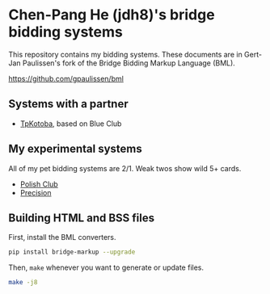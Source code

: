 Chen-Pang He (jdh8)'s bridge bidding systems
============================================
This repository contains my bidding systems.  These documents are in Gert-Jan
Paulissen's fork of the Bridge Bidding Markup Language (BML).

https://github.com/gpaulissen/bml

Systems with a partner
----------------------
- [TpKotoba](https://jdh8.github.io/bridge-systems/TpKotoba.htm), based on Blue Club

My experimental systems
-----------------------
All of my pet bidding systems are 2/1.  Weak twos show wild 5+ cards.

- [Polish Club](https://jdh8.github.io/bridge-systems/wj.htm)
- [Precision](https://jdh8.github.io/bridge-systems/precision.htm)

Building HTML and BSS files
---------------------------

First, install the BML converters.

```sh
pip install bridge-markup --upgrade
```

Then, `make` whenever you want to generate or update files.

```sh
make -j8
```
